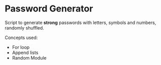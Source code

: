 # Password Generator

Script to generate **strong** passwords with letters, symbols and numbers, randomly shuffled.

Concepts used:
<ul>  
<li>For loop</li>  
<li>Append lists</li>  
<li>Random Module</li>  
</ul>
